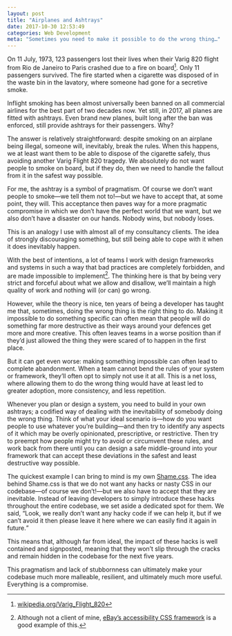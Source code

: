 ```yaml
---
layout: post
title: "Airplanes and Ashtrays"
date: 2017-10-30 12:53:49
categories: Web Development
meta: "Sometimes you need to make it possible to do the wrong thing…"
---
```


On 11 July, 1973, 123 passengers lost their lives when their Varig 820 flight
from Rio de Janeiro to Paris crashed due to a fire on board[^1]. Only 11
passengers survived. The fire started when a cigarette was disposed of in the
waste bin in the lavatory, where someone had gone for a secretive smoke.

Inflight smoking has been almost universally been banned on all commercial
airlines for the best part of two decades now. Yet still, in 2017, all planes
are fitted with ashtrays. Even brand new planes, built long after the ban was
enforced, still provide ashtrays for their passengers. Why?

The answer is relatively straightforward: despite smoking on an airplane being
illegal, someone will, inevitably, break the rules. When this happens, we at
least want them to be able to dispose of the cigarette safely, thus avoiding
another Varig Flight 820 tragedy. We absolutely do not want people to smoke on
board, but if they do, then we need to handle the fallout from it in the
safest way possible.

For me, the ashtray is a symbol of pragmatism. Of course we don’t want people to
smoke—we tell them not to!—but we have to accept that, at some point, they will.
This acceptance then paves way for a more pragmatic compromise in which we don’t
have the perfect world that we want, but we also don’t have a disaster on our
hands. Nobody wins, but nobody loses.

This is an analogy I use with almost all of my consultancy clients. The idea of
strongly discouraging something, but still being able to cope with it when it
does inevitably happen.

With the best of intentions, a lot of teams I work with design frameworks and
systems in such a way that bad practices are completely forbidden, and are made
impossible to implement[^2]. The thinking here is that by being very strict and
forceful about what we allow and disallow, we’ll maintain a high quality of work
and nothing will (or can) go wrong.

However, while the theory is nice, ten years of being a developer has taught me
that, sometimes, doing the wrong thing is the right thing to do. Making it
impossible to do something specific can often mean that people will do something
far more destructive as their ways around your defences get more and more
creative. This often leaves teams in a worse position than if they’d just
allowed the thing they were scared of to happen in the first place.

But it can get even worse: making something impossible can often lead to
complete abandonment. When a team cannot bend the rules of your system or
framework, they’ll often opt to simply not use it at all. This is a net loss,
where allowing them to do the wrong thing would have at least led to greater
adoption, more consistency, and less repetition.

Whenever you plan or design a system, you need to build in your own ashtrays;
a codified way of dealing with the inevitability of somebody doing the wrong
thing. Think of what your ideal scenario is—how do you want people to use
whatever you’re building—and then try to identify any aspects of it which may be
overly opinionated, prescriptive, or restrictive. Then try to preempt how people
might try to avoid or circumvent these rules, and work back from there until you
can design a safe middle-ground into your framework that can accept these
deviations in the safest and least destructive way possible.

The quickest example I can bring to mind is my own
[Shame.css](https://csswizardry.com/2013/04/shame-css/). The idea behind
Shame.css is that we do not want any hacks or nasty CSS in our codebase—of
course we don’t!—but we also have to accept that they are inevitable. Instead of
leaving developers to simply introduce these hacks throughout the entire
codebase, we set aside a dedicated spot for them. We said, <q>Look, we really
don’t want any hacky code if we can help it, but if we can’t avoid it then
please leave it here where we can easily find it again in future.</q>

This means that, although far from ideal, the impact of these hacks is well
contained and signposted, meaning that they won’t slip through the cracks and
remain hidden in the codebase for the next five years.

This pragmatism and lack of stubbornness can ultimately make your codebase much
more malleable, resilient, and ultimately much more useful. Everything is
a compromise.

[^1]: [wikipedia.org/Varig_Flight_820](https://en.wikipedia.org/wiki/Varig_Flight_820)
[^2]: Although not a client of mine, [eBay’s accessibility CSS framework](http://www.ebaytechblog.com/2015/11/04/how-our-css-framework-helps-enforce-accessibility/) is a good example of this.
